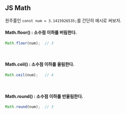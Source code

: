 ## JS Math
원주률인 `const num = 3.1415926535;`를 간단히 예시로 써보자.

#### Math.floor() : 소수점 이하를 버림한다.

```javascript
Math.floor(num);  // 3
```

<br/>

#### Math.ceil() : 소수점 이하를 올림한다.

```javascript
Math.ceil(num);   // 4
```

<br/>


#### Math.round() : 소수점 이하를 반올림한다.

```javascript
Math.round(num);  // 3
```

<br/>
